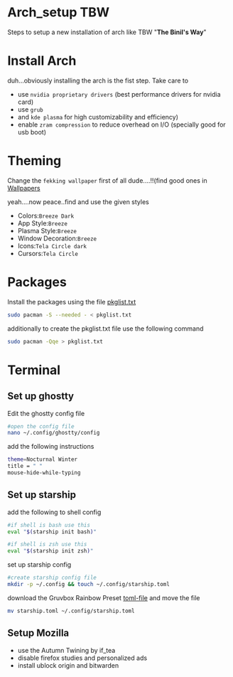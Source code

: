 # Arch_setup TBW
Steps to setup a new installation of arch like TBW "**The Binil's Way**"


# Install Arch
duh...obviously installing the arch is the fist step. Take care to
* use `nvidia proprietary drivers` (best performance drivers for nvidia card)
* use `grub` 
* and `kde plasma` for high customizability and efficiency)
* enable `zram compression` to reduce overhead on I/O (specially good for usb boot)

# Theming
Change the `fekking wallpaper` first of all dude....!!(find good ones in [Wallpapers](https://github.com/bin1l/Arch_setup/tree/main/Pictures/Wallpapers)

yeah....now peace..find and use the given styles
* Colors:`Breeze Dark`
* App Style:`Breeze`
* Plasma Style:`Breeze`
* Window Decoration:`Breeze`
* Icons:`Tela Circle dark`
* Cursors:`Tela Circle`

# Packages
Install the packages using the file [pkglist.txt](https://github.com/bin1l/Arch_setup/blob/main/Packages/pkglist.txt)
``` bash
sudo pacman -S --needed - < pkglist.txt
```
additionally to create the pkglist.txt file use the following command
```bash
sudo pacman -Qqe > pkglist.txt
```
# Terminal 
## Set up ghostty
Edit the ghostty config file
```bash
#open the config file
nano ~/.config/ghostty/config
```
add the following instructions
```bash
theme=Nocturnal Winter
title = " "
mouse-hide-while-typing
```
## Set up starship
add the following to shell config
```bash
#if shell is bash use this
eval "$(starship init bash)"
```
```zsh
#if shell is zsh use this
eval "$(starship init zsh)"
```
set up starship config
``` bash
#create starship config file
mkdir -p ~/.config && touch ~/.config/starship.toml
```
download the Gruvbox Rainbow Preset [toml-file](gruvbox-rainbow.toml) and move the file 
```bash
mv starship.toml ~/.config/starship.toml
```

## Setup Mozilla
* use the Autumn Twining by if_tea
* disable firefox studies and personalized ads
* install ublock origin and bitwarden







